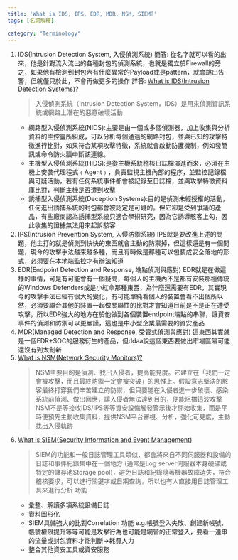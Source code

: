 ```yaml
---
title: 'What is IDS, IPS, EDR, MDR, NSM, SIEM?'
tags: [名詞解釋]

category: "Terminology"
---
```


1. IDS(Intrusion Detection System, 入侵偵測系統)
    簡答: 從名字就可以看的出來，他是針對流入流出的各種封包的偵測系統，也就是獨立於Firewall的旁之，如果他有檢測到封包內有什麼異常的Payload或是pattern，就會跳出告警，但就僅只於此，不會再做更多的操作
    詳答: [What is IDS(Intrusion Detection Systems)?](https://www.ithome.com.tw/tech/28712)
    > 入侵偵測系統（Intrusion Detection System，IDS）是用來偵測資訊系統或網路上潛在的惡意破壞活動
    * 網路型入侵偵測系統(NIDS):主要是由一個或多個偵測器，加上收集與分析資料的主控臺所組成，可以分析每個通過的網路封包，並與已知的攻擊特徵進行比對，如果符合某項攻擊特徵，系統就會啟動防護機制，例如發簡訊或命令防火牆中斷該連線。
    * 主機型入侵偵測系統(HIDS):是從主機系統稽核日誌檔演進而來，必須在主機上安裝代理程式﹙Agent﹚，負責監視主機內部的程序，並監控記錄檔與可疑活動，若有任何系統事件都會被記錄至日誌檔，並與攻擊特徵資料庫比對，判斷主機是否遭到攻擊
    * 誘捕型入侵偵測系統(Deception Systems):目的是偵測未經授權的活動，任何進出誘捕系統的封包都會被認定是可疑的。但它卻是受到爭議的產品，有些廠商認為誘捕型系統只適合學術研究，因為它誘導駭客上勾，因此收集的證據無法用來起訴駭客
2. IPS(Intrusion Prevention System, 入侵防禦系統)
    IPS就是要改進上述的問題，他主打的就是偵測到快快的東西就會主動的防禦掉，但這樣還是有一個問題，現今的攻擊手法越來越多種，而且有時候是那種可以包裝成安全落地的形式，必須要在本地端監控才有辦法知道
3. EDR(Endpoint Detection and Response, 端點偵測與應對)
    EDR就是在做這樣的事情，可是有可能會有一個疑問，每個人的主機內不是都有安裝那種傳統的Windows Defenders或是小紅傘那種東西，為什麼還需要有EDR，其實現今的攻擊手法已經有很大的變化，有可能單純看個人的裝置會看不出個所以然，必須要聯合其他的裝置一起做關聯性的比對才會知道目前是不是正在遭受攻擊，所以EDR強大的地方在於他做到各個裝置endpoint端點的串聯，讓資安事件的偵測和防禦可以更嚴謹，這也是中小型企業最需要的資安產品
4. MDR(Managed Detection and Response, 受管式偵測與應對)
    這東西其實就是一個EDR+SOC的服務衍生的產品，但ddaa說這個東西要做出市場區隔可能還沒有到太創新
5. [What is NSM(Network Security Monitors)?](https://ithelp.ithome.com.tw/articles/10202297)
    > NSM主要目的是偵測、找出入侵者，提高能見度。它建立在「我們一定會被攻擊，而且最終防禦一定會被突破」的思惟上。假設意志堅決的駭客最終打穿我們辛苦建立的防禦，但只要能在入侵者進一步破壞、感染系統前偵測、做出回應，讓入侵者無法達到目的，便能阻擋這波攻擊
    > NSM不是等接收IDS/IPS等等資安設備觸發警示後才開始收集，而是平時便預先主動收集資料，提供NSM平台審視、分析，強化可見度，主動找出入侵軌跡
6. [What is SIEM(Security Information and Event Management)](https://ithelp.ithome.com.tw/articles/10195623)
    > SIEM的功能和一般日誌管理工具類似，都會將來自不同伺服器和設備的日誌和事件紀錄集中在一個地方 (通常是Log server伺服器本身硬碟或特定的儲存池Storage pool)，避免日誌和紀錄隨著機器故障遺失，符合稽核要求，可以進行關鍵字或日期查詢，所以也有人直接用日誌管理工具來進行分析
    功能
    * 彙整、解讀多項系統設備日誌
    * 資料圖形化
    * SIEM具備強大的比對Correlation 功能
    e.g.帳號登入失敗、創建新帳號、帳號權限提升等等可能是攻擊行為也可能是網管的正常登入，要看一連串的流量或封包資料才能判斷$\to$耗費人力
    * 整合其他資安工具或資安服務